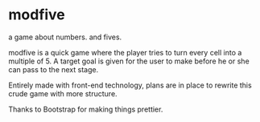modfive
=======

a game about numbers.  and fives.

modfive is a quick game where the player tries to turn every cell into a multiple of 5.  A target goal is given for the user to make before he or she can pass to the next stage.

Entirely made with front-end technology, plans are in place to rewrite this crude game with more structure.

Thanks to Bootstrap for making things prettier.
